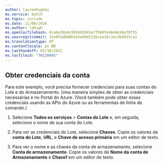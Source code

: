 ```yaml
---
author: laurenhughes
ms.service: batch
ms.topic: include
ms.date: 11/09/2018
ms.author: lahugh
ms.openlocfilehash: 0ca6e38a9c9b5b92041e7f5b0fe964de58ef8f55
ms.sourcegitcommit: 32e0fedb80b5a5ed0d2336cea18c3ec3b5015ca1
ms.translationtype: HT
ms.contentlocale: pt-BR
ms.lasthandoff: 03/30/2021
ms.locfileid: "70128045"
---
```

## <a name="get-account-credentials"></a>Obter credenciais da conta

Para este exemplo, você precisa fornecer credenciais para suas contas do Lote e do Armazenamento. Uma maneira simples de obter as credenciais necessárias e no Portal do Azure. (Você também pode obter essas credenciais usando as APIs do Azure ou as ferramentas de linha de comando.)

1. Selecione **Todos os serviços** > **Contas do Lote** e, em seguida, selecione o nome de sua conta do Lote.

2. Para ver as credenciais do Lote, selecione **Chaves**. Copie os valores da **conta do Lote**, **URL**, e **Chave de acesso primária** em um editor de texto.

3. Para ver o nome e as chaves da conta de armazenamento, selecione **Conta de armazenamento**. Copie os valores de **Nome da conta de Armazenamento** e **Chave1** em um editor de texto.